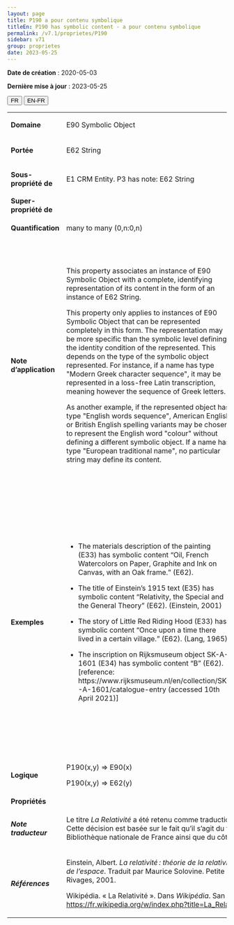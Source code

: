 ```yaml
---
layout: page
title: P190 a pour contenu symbolique
titleEn: P190 has symbolic content - a pour contenu symbolique
permalink: /v7.1/proprietes/P190
sidebar: v71
group: proprietes
date: 2023-05-25
---
```


**Date de création** : 2020-05-03

**Dernière mise à jour** : 2023-05-25

<div class="lang-buttons">
 <button id="fr" class="activate">FR</button>
 <button id="en-fr">EN-FR</button>
</div>

<table>
<tbody>
<tr>
<td><strong>Domaine</strong></td>
<td class="en">
<p>E90 Symbolic Object</p>
</td>
<td>
<p><code class="language-plaintext highlighter-rouge">E90_Objet_symbolique</code> </p>
</td>
</tr>
<tr>
<td><strong>Portée</strong></td>
<td class="en">
<p>E62 String</p>
</td>
<td>
<p><code class="language-plaintext highlighter-rouge">E62_Chaîne_de_caractères</code></p>
</td>
</tr>
<tr>
<td><strong>Sous-propriété de</strong></td>
<td class="en">
<p>E1 CRM Entity. P3 has note: E62 String</p>
</td>
<td>
<p><code class="language-plaintext highlighter-rouge">E1_Entité_CRM</code>. <code class="language-plaintext highlighter-rouge">P3_a_pour_note</code> : <code class="language-plaintext highlighter-rouge">E62_Chaîne_de_caractères</code></p>
</td>
</tr>
<tr>
<td><strong>Super-propriété de</strong></td>
<td class="en">
</td>
<td>
</td>
</tr>
<tr>
<td><strong>Quantification</strong></td>
<td class="en">
<p>many to many (0,n:0,n)</p>
</td>
<td>
<p>plusieurs à plusieurs (0,n:0,n)</p>
</td>
</tr>
<tr>
<td><strong>Note d’application</strong></td>
<td class="en">
<p>This property associates an instance of E90 Symbolic Object with a complete, identifying representation of its content in the form of an instance of E62 String.</p>
<p>This property only applies to instances of E90 Symbolic Object that can be represented completely in this form. The representation may be more specific than the symbolic level defining the identity condition of the represented. This depends on the type of the symbolic object represented. For instance, if a name has type "Modern Greek character sequence", it may be represented in a loss-free Latin transcription, meaning however the sequence of Greek letters.</p>
<p>As another example, if the represented object has type "English words sequence", American English or British English spelling variants may be chosen to represent the English word "colour" without defining a different symbolic object. If a name has type "European traditional name", no particular string may define its content.</p>
</td>
<td>
<p>Cette propriété associe une instance de <code class="language-plaintext highlighter-rouge">E90_Objet_symbolique</code> avec une représentation complète et identifiable de son contenu sous la forme d’une instance de <code class="language-plaintext highlighter-rouge">E62_Chaîne_de_caractères</code>.</p>
<p>Cette propriété ne s’applique qu’aux instances de <code class="language-plaintext highlighter-rouge">E90_Objet_symbolique</code> qui peuvent être complètement représentées sous cette forme. La représentation peut être plus spécifique que le niveau symbolique définissant la condition identitaire de l’objet représenté. Cela dépend du type d’objet symbolique représenté. Par exemple, si un nom a pour type « séquence de caractères en grec moderne », il peut être représenté par une transcription en alphabet latin sans perte de sens, signifiant la séquence de lettres grecques.</p>
<p>Selon un autre exemple, si l’objet représenté a pour type « séquence de mots anglais », les variantes orthographiques d’anglais américain ou d’anglais britannique peuvent être choisies pour représenter le mot anglais « colour », sans devoir recourir à un objet symbolique différent. Si un nom a pour type « nom traditionnel européen », aucune chaîne de caractères particulière ne peut définir son contenu.</p>
</td>
</tr>
<tr>
<td><strong>Exemples</strong></td>
<td class="en">
<ul>
<li><p>The materials description of the painting (E33) has symbolic content “Oil, French Watercolors on Paper, Graphite and Ink on Canvas, with an Oak frame.” (E62).</p>
</li>
<li><p>The title of Einstein’s 1915 text (E35) has symbolic content “Relativity, the Special and the General Theory” (E62). (Einstein, 2001)</p>
</li>
<li><p>The story of Little Red Riding Hood (E33) has symbolic content “Once upon a time there lived in a certain village.” (E62). (Lang, 1965)</p>
</li>
<li><p>The inscription on Rijksmuseum object SK-A-1601 (E34) has symbolic content “B” (E62). [reference: https://www.rijksmuseum.nl/en/collection/SK-A-1601/catalogue-entry (accessed 10th April 2021)]</p>
</li>
</ul>
</td>
<td>
<ul>
<li><p>La description des matériaux de l'œuvre peinte (<code class="language-plaintext highlighter-rouge">E33_Objet_linguistique</code>) a pour contenu symbolique (<code class="language-plaintext highlighter-rouge">P190_a_pour_contenu_symbolique</code>) « Huile, aquarelle française sur papier, graphite et encre sur toile, avec cadre en chêne » (<code class="language-plaintext highlighter-rouge">E62_Chaîne_de_caractères</code>)</p>
</li>
<li><p>Le titre du texte d’Einstein rédigé en 1915 (<code class="language-plaintext highlighter-rouge">E35_Titre</code>) a pour contenu symbolique (<code class="language-plaintext highlighter-rouge">P190_a_pour_contenu_symbolique</code>) « La Relativité » (<code class="language-plaintext highlighter-rouge">E62_Chaîne_de_caractères</code>) (Einstein, 2001)</p>
</li>
<li><p>L’histoire du Petit chaperon rouge (<code class="language-plaintext highlighter-rouge">E33_Objet_linguistique</code>) a pour contenu symbolique (<code class="language-plaintext highlighter-rouge">P190_a_pour_contenu_symbolique</code>) « Il était une fois une petite fille de village » (<code class="language-plaintext highlighter-rouge">E62_Chaîne_de_caractères</code>) (Lang, 1965)</p>
</li>
<li><p>L’inscription sur l’objet SK-A-1601 du Rijksmuseum (<code class="language-plaintext highlighter-rouge">E34_Inscription</code>) a pour contenu symbolique (<code class="language-plaintext highlighter-rouge">P190_a_pour_contenu_symbolique</code>) « B » (<code class="language-plaintext highlighter-rouge">E62_Chaîne_de_caractères</code>) [référence: https://www.rijksmuseum.nl/en/collection/SK-A-1601/catalogue-entry (accédé le 7 mars 2022)]</p>
</li>
</ul>
</td>
</tr>
<tr>
<td><strong>Logique</strong></td>
<td class="en">
<p>P190(x,y) ⇒ E90(x)</p>
<p>P190(x,y) ⇒ E62(y)</p>
</td>
<td>
<p>P190(x,y) ⇒ E90(x)</p>
<p>P190(x,y) ⇒ E62(y)</p>
</td>
</tr>
<tr>
<td><strong>Propriétés</strong></td>
<td class="en">
</td>
<td>
</td>
</tr>
<tr>
<td><strong><em>Note traducteur</em></strong></td>
<td colspan="2">
<p>Le titre <em>La Relativité</em> a été retenu comme traduction de <em>Relativity, the Special and the General Theory</em>. Cette décision est basée sur le fait qu’il s’agit du titre de couverture en français retenu du côté de la Bibliothèque nationale de France ainsi que du côté de Wikipédia.</p>
</td>
</tr>
<tr>
<td><strong><em>Références</em></strong></td>
<td colspan="2">
<p>Einstein, Albert. <em>La relativité :  théorie de la relativité restreinte et générale, la relativité et le problème de l’espace</em>. Traduit par Maurice Solovine. Petite bibliothèque Payot 25. Paris, FR-IDF: Payot & Rivages, 2001.</p>
<p>Wikipédia. « La Relativité ». Dans <em>Wikipédia</em>. San Francisco, US-CA: Wikipédia, 14 octobre 2022.<a href="https://fr.wikipedia.org/w/index.php?title=La_Relativit%C3%A9&oldid=197771496"><span class="underline"> </span></a><a href="https://fr.wikipedia.org/w/index.php?title=La_Relativit%C3%A9&oldid=197771496"><span class="underline">https://fr.wikipedia.org/w/index.php?title=La_Relativit%C3%A9&oldid=197771496</span></a>.</p>
</td>
</tr>
</tbody>
</table>
